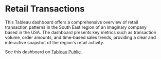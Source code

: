 # Retail Transactions 

This Tableau dashboard offers a comprehensive overview of retail transaction patterns in the South East region of an imaginary company based in the USA. The dashboard presents key metrics such as transaction volume, order amounts, and time-based sales trends, providing a clear and interactive snapshot of the region's retail activity.

See this dashboard on [Tableau Public](https://public.tableau.com/app/profile/bart.kawalec/viz/RetailTransactionsSouthEast/RetailTransaction).
